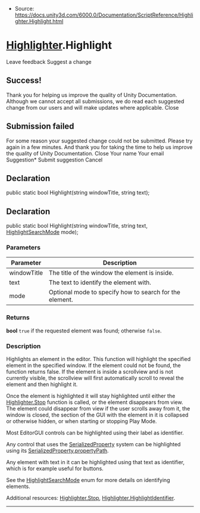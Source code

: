 * Source: https://docs.unity3d.com/6000.0/Documentation/ScriptReference/Highlighter.Highlight.html

#  [Highlighter](https://docs.unity3d.com/6000.0/Documentation/ScriptReference/Highlighter.html).Highlight
Leave feedback
Suggest a change
## Success!
Thank you for helping us improve the quality of Unity Documentation. Although we cannot accept all submissions, we do read each suggested change from our users and will make updates where applicable.
Close
## Submission failed
For some reason your suggested change could not be submitted. Please <a>try again</a> in a few minutes. And thank you for taking the time to help us improve the quality of Unity Documentation.
Close
Your name Your email Suggestion* Submit suggestion
Cancel
## Declaration
public static bool Highlight(string windowTitle, string text); 
## Declaration
public static bool Highlight(string windowTitle, string text, [HighlightSearchMode](https://docs.unity3d.com/6000.0/Documentation/ScriptReference/HighlightSearchMode.html) mode); 
### Parameters
Parameter | Description  
---|---  
windowTitle | The title of the window the element is inside.  
text | The text to identify the element with.  
mode | Optional mode to specify how to search for the element.  
### Returns
**bool** `true` if the requested element was found; otherwise `false`. 
### Description
Highlights an element in the editor.
This function will highlight the specified element in the specified window. If the element could not be found, the function returns false. If the element is inside a scrollview and is not currently visible, the scrollview will first automatically scroll to reveal the element and then highlight it.  
  
Once the element is highlighted it will stay highlighted until either the [Highlighter.Stop](https://docs.unity3d.com/6000.0/Documentation/ScriptReference/Highlighter.Stop.html) function is called, or the element disappears from view. The element could disappear from view if the user scrolls away from it, the window is closed, the section of the GUI with the element in it is collapsed or otherwise hidden, or when starting or stopping Play Mode.  
  
Most EditorGUI controls can be highlighted using their label as identifier.  
  
Any control that uses the [SerializedProperty](https://docs.unity3d.com/6000.0/Documentation/ScriptReference/SerializedProperty.html) system can be highlighted using its [SerializedProperty.propertyPath](https://docs.unity3d.com/6000.0/Documentation/ScriptReference/SerializedProperty-propertyPath.html).  
  
Any element with text in it can be highlighted using that text as identifier, which is for example useful for buttons.  
  
See the [HighlightSearchMode](https://docs.unity3d.com/6000.0/Documentation/ScriptReference/HighlightSearchMode.html) enum for more details on identifying elements.  
  
Additional resources: [Highlighter.Stop](https://docs.unity3d.com/6000.0/Documentation/ScriptReference/Highlighter.Stop.html), [Highlighter.HighlightIdentifier](https://docs.unity3d.com/6000.0/Documentation/ScriptReference/Highlighter.HighlightIdentifier.html).
* * *
